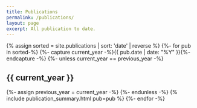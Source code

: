 ```yaml
---
title: Publications
permalink: /publications/
layout: page
excerpt: All publication to date.
---
```


{% assign sorted = site.publications | sort: 'date' | reverse %}
{%- for pub in sorted-%}
{%- capture current_year -%}{{ pub.date | date: "%Y" }}{%- endcapture -%}
{%- unless current_year == previous_year -%}
## {{ current_year }}
{%- assign previous_year = current_year -%}
{%- endunless -%}
{% include publication_summary.html pub=pub %}
{%- endfor -%}